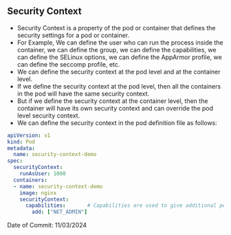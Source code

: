 ## Security Context

- Security Context is a property of the pod or container that defines the security settings for a pod or container.
- For Example, We can define the user who can run the process inside the container, we can define the group, we can define the capabilities, we can define the SELinux options, we can define the AppArmor profile, we can define the seccomp profile, etc.
- We can define the security context at the pod level and at the container level.
- If we define the security context at the pod level, then all the containers in the pod will have the same security context.
- But if we define the security context at the container level, then the container will have its own security context and can override the pod level security context.
- We can define the security context in the pod definition file as follows:

```yaml
apiVersion: v1
kind: Pod
metadata:
  name: security-context-demo
spec:
  securityContext:
    runAsUser: 1000
  containers:
  - name: security-context-demo
    image: nginx
    securityContext:
      capabilities:       # Capabilities are used to give additional permissions to the process. It can be only defined at the conatiner Level
        add: ["NET_ADMIN"]
```

Date of Commit: 11/03/2024